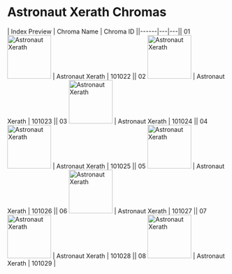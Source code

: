 # Astronaut Xerath Chromas

| Index  Preview | Chroma Name | Chroma ID ||------|---|---|| 01  <img src='https://raw.communitydragon.org/latest/plugins/rcp-be-lol-game-data/global/default/v1/champion-chroma-images/101/101022.png' alt='Astronaut Xerath' width='100'> | Astronaut Xerath | 101022 || 02  <img src='https://raw.communitydragon.org/latest/plugins/rcp-be-lol-game-data/global/default/v1/champion-chroma-images/101/101023.png' alt='Astronaut Xerath' width='100'> | Astronaut Xerath | 101023 || 03  <img src='https://raw.communitydragon.org/latest/plugins/rcp-be-lol-game-data/global/default/v1/champion-chroma-images/101/101024.png' alt='Astronaut Xerath' width='100'> | Astronaut Xerath | 101024 || 04  <img src='https://raw.communitydragon.org/latest/plugins/rcp-be-lol-game-data/global/default/v1/champion-chroma-images/101/101025.png' alt='Astronaut Xerath' width='100'> | Astronaut Xerath | 101025 || 05  <img src='https://raw.communitydragon.org/latest/plugins/rcp-be-lol-game-data/global/default/v1/champion-chroma-images/101/101026.png' alt='Astronaut Xerath' width='100'> | Astronaut Xerath | 101026 || 06  <img src='https://raw.communitydragon.org/latest/plugins/rcp-be-lol-game-data/global/default/v1/champion-chroma-images/101/101027.png' alt='Astronaut Xerath' width='100'> | Astronaut Xerath | 101027 || 07  <img src='https://raw.communitydragon.org/latest/plugins/rcp-be-lol-game-data/global/default/v1/champion-chroma-images/101/101028.png' alt='Astronaut Xerath' width='100'> | Astronaut Xerath | 101028 || 08  <img src='https://raw.communitydragon.org/latest/plugins/rcp-be-lol-game-data/global/default/v1/champion-chroma-images/101/101029.png' alt='Astronaut Xerath' width='100'> | Astronaut Xerath | 101029 |